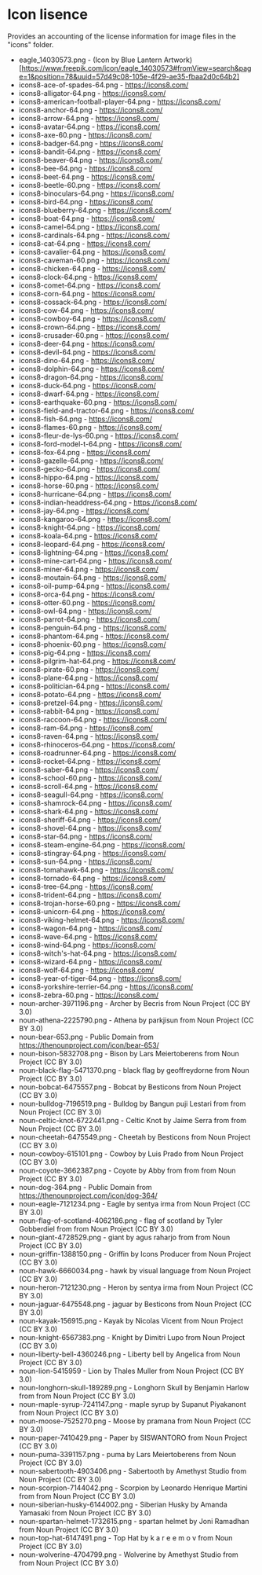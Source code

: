 # Icon lisence
Provides an accounting of the license information for image files in the "icons" folder.
* eagle_14030573.png - (Icon by Blue Lantern Artwork)[https://www.freepik.com/icon/eagle_14030573#fromView=search&page=1&position=78&uuid=57d49c08-105e-4f29-ae35-fbaa2d0c64b2]
* icons8-ace-of-spades-64.png - https://icons8.com/
* icons8-alligator-64.png - https://icons8.com/
* icons8-american-football-player-64.png - https://icons8.com/
* icons8-anchor-64.png - https://icons8.com/
* icons8-arrow-64.png - https://icons8.com/
* icons8-avatar-64.png - https://icons8.com/
* icons8-axe-60.png - https://icons8.com/
* icons8-badger-64.png - https://icons8.com/
* icons8-bandit-64.png - https://icons8.com/
* icons8-beaver-64.png - https://icons8.com/
* icons8-bee-64.png - https://icons8.com/
* icons8-beet-64.png - https://icons8.com/
* icons8-beetle-60.png - https://icons8.com/
* icons8-binoculars-64.png - https://icons8.com/
* icons8-bird-64.png - https://icons8.com/
* icons8-blueberry-64.png - https://icons8.com/
* icons8-boat-64.png - https://icons8.com/
* icons8-camel-64.png - https://icons8.com/
* icons8-cardinals-64.png - https://icons8.com/
* icons8-cat-64.png - https://icons8.com/
* icons8-cavalier-64.png - https://icons8.com/
* icons8-caveman-60.png - https://icons8.com/
* icons8-chicken-64.png - https://icons8.com/
* icons8-clock-64.png - https://icons8.com/
* icons8-comet-64.png - https://icons8.com/
* icons8-corn-64.png - https://icons8.com/
* icons8-cossack-64.png - https://icons8.com/
* icons8-cow-64.png - https://icons8.com/
* icons8-cowboy-64.png - https://icons8.com/
* icons8-crown-64.png - https://icons8.com/
* icons8-crusader-60.png - https://icons8.com/
* icons8-deer-64.png - https://icons8.com/
* icons8-devil-64.png - https://icons8.com/
* icons8-dino-64.png - https://icons8.com/
* icons8-dolphin-64.png - https://icons8.com/
* icons8-dragon-64.png - https://icons8.com/
* icons8-duck-64.png - https://icons8.com/
* icons8-dwarf-64.png - https://icons8.com/
* icons8-earthquake-60.png - https://icons8.com/
* icons8-field-and-tractor-64.png - https://icons8.com/
* icons8-fish-64.png - https://icons8.com/
* icons8-flames-60.png - https://icons8.com/
* icons8-fleur-de-lys-60.png - https://icons8.com/
* icons8-ford-model-t-64.png - https://icons8.com/
* icons8-fox-64.png - https://icons8.com/
* icons8-gazelle-64.png - https://icons8.com/
* icons8-gecko-64.png - https://icons8.com/
* icons8-hippo-64.png - https://icons8.com/
* icons8-horse-60.png - https://icons8.com/
* icons8-hurricane-64.png - https://icons8.com/
* icons8-indian-headdress-64.png - https://icons8.com/
* icons8-jay-64.png - https://icons8.com/
* icons8-kangaroo-64.png - https://icons8.com/
* icons8-knight-64.png - https://icons8.com/
* icons8-koala-64.png - https://icons8.com/
* icons8-leopard-64.png - https://icons8.com/
* icons8-lightning-64.png - https://icons8.com/
* icons8-mine-cart-64.png - https://icons8.com/
* icons8-miner-64.png - https://icons8.com/
* icons8-moutain-64.png - https://icons8.com/
* icons8-oil-pump-64.png - https://icons8.com/
* icons8-orca-64.png - https://icons8.com/
* icons8-otter-60.png - https://icons8.com/
* icons8-owl-64.png - https://icons8.com/
* icons8-parrot-64.png - https://icons8.com/
* icons8-penguin-64.png - https://icons8.com/
* icons8-phantom-64.png - https://icons8.com/
* icons8-phoenix-60.png - https://icons8.com/
* icons8-pig-64.png - https://icons8.com/
* icons8-pilgrim-hat-64.png - https://icons8.com/
* icons8-pirate-60.png - https://icons8.com/
* icons8-plane-64.png - https://icons8.com/
* icons8-politician-64.png - https://icons8.com/
* icons8-potato-64.png - https://icons8.com/
* icons8-pretzel-64.png - https://icons8.com/
* icons8-rabbit-64.png - https://icons8.com/
* icons8-raccoon-64.png - https://icons8.com/
* icons8-ram-64.png - https://icons8.com/
* icons8-raven-64.png - https://icons8.com/
* icons8-rhinoceros-64.png - https://icons8.com/
* icons8-roadrunner-64.png - https://icons8.com/
* icons8-rocket-64.png - https://icons8.com/
* icons8-saber-64.png - https://icons8.com/
* icons8-school-60.png - https://icons8.com/
* icons8-scroll-64.png - https://icons8.com/
* icons8-seagull-64.png - https://icons8.com/
* icons8-shamrock-64.png - https://icons8.com/
* icons8-shark-64.png - https://icons8.com/
* icons8-sheriff-64.png - https://icons8.com/
* icons8-shovel-64.png - https://icons8.com/
* icons8-star-64.png - https://icons8.com/
* icons8-steam-engine-64.png - https://icons8.com/
* icons8-stingray-64.png - https://icons8.com/
* icons8-sun-64.png - https://icons8.com/
* icons8-tomahawk-64.png - https://icons8.com/
* icons8-tornado-64.png - https://icons8.com/
* icons8-tree-64.png - https://icons8.com/
* icons8-trident-64.png - https://icons8.com/
* icons8-trojan-horse-60.png - https://icons8.com/
* icons8-unicorn-64.png - https://icons8.com/
* icons8-viking-helmet-64.png - https://icons8.com/
* icons8-wagon-64.png - https://icons8.com/
* icons8-wave-64.png - https://icons8.com/
* icons8-wind-64.png - https://icons8.com/
* icons8-witch's-hat-64.png - https://icons8.com/
* icons8-wizard-64.png - https://icons8.com/
* icons8-wolf-64.png - https://icons8.com/
* icons8-year-of-tiger-64.png - https://icons8.com/
* icons8-yorkshire-terrier-64.png - https://icons8.com/
* icons8-zebra-60.png - https://icons8.com/
* noun-archer-3971196.png - Archer by Becris from Noun Project (CC BY 3.0)
* noun-athena-2225790.png - Athena by parkjisun from Noun Project (CC BY 3.0)
* noun-bear-653.png - Public Domain from https://thenounproject.com/icon/bear-653/
* noun-bison-5832708.png - Bison by Lars Meiertoberens from Noun Project (CC BY 3.0)
* noun-black-flag-5471370.png - black flag by geoffreydorne from Noun Project (CC BY 3.0)
* noun-bobcat-6475557.png - Bobcat by Besticons from Noun Project (CC BY 3.0)
* noun-bulldog-7196519.png - Bulldog by Bangun puji Lestari from from Noun Project (CC BY 3.0)
* noun-celtic-knot-6722441.png - Celtic Knot by Jaime Serra from from Noun Project (CC BY 3.0)
* noun-cheetah-6475549.png - Cheetah by Besticons from Noun Project (CC BY 3.0)
* noun-cowboy-615101.png - Cowboy by Luis Prado from Noun Project (CC BY 3.0)
* noun-coyote-3662387.png - Coyote by Abby from from from Noun Project (CC BY 3.0)
* noun-dog-364.png - Public Domain from https://thenounproject.com/icon/dog-364/
* noun-eagle-7121234.png - Eagle by sentya irma from Noun Project (CC BY 3.0)
* noun-flag-of-scotland-4062186.png - flag of scotland by Tyler Gobberdiel from from Noun Project (CC BY 3.0)
* noun-giant-4728529.png - giant by agus raharjo from from Noun Project (CC BY 3.0)
* noun-griffin-1388150.png - Griffin by Icons Producer from Noun Project (CC BY 3.0)
* noun-hawk-6660034.png - hawk by visual language from Noun Project (CC BY 3.0)
* noun-heron-7121230.png - Heron by sentya irma from Noun Project (CC BY 3.0)
* noun-jaguar-6475548.png - jaguar by Besticons from Noun Project (CC BY 3.0)
* noun-kayak-156915.png - Kayak by Nicolas Vicent from Noun Project (CC BY 3.0)
* noun-knight-6567383.png - Knight by Dimitri Lupo from Noun Project (CC BY 3.0)
* noun-liberty-bell-4360246.png - Liberty bell by Angelica from Noun Project (CC BY 3.0)
* noun-lion-5415959 - Lion by Thales Muller from Noun Project (CC BY 3.0)
* noun-longhorn-skull-189289.png - Longhorn Skull by Benjamin Harlow from from Noun Project (CC BY 3.0)
* noun-maple-syrup-7241147.png - maple syrup by Supanut Piyakanont from Noun Project (CC BY 3.0)
* noun-moose-7525270.png - Moose by pramana from Noun Project (CC BY 3.0)
* noun-paper-7410429.png - Paper by SISWANTORO from Noun Project (CC BY 3.0)
* noun-puma-3391157.png - puma by Lars Meiertoberens from Noun Project (CC BY 3.0)
* noun-sabertooth-4903406.png - Sabertooth by Amethyst Studio from Noun Project (CC BY 3.0)
* noun-scorpion-7144042.png - Scorpion by Leonardo Henrique Martini from from Noun Project (CC BY 3.0)
* noun-siberian-husky-6144002.png - Siberian Husky by Amanda Yamasaki from Noun Project (CC BY 3.0)
* noun-spartan-helmet-1732615.png - spartan helmet by Joni Ramadhan from Noun Project (CC BY 3.0)
* noun-top-hat-6147491.png - Top Hat by k a r e e m o v from Noun Project (CC BY 3.0)
* noun-wolverine-4704799.png - Wolverine by Amethyst Studio from from Noun Project (CC BY 3.0)